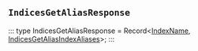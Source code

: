 ## `IndicesGetAliasResponse`
:::
type IndicesGetAliasResponse = Record<[IndexName](./IndexName.md), [IndicesGetAliasIndexAliases](./IndicesGetAliasIndexAliases.md)>;
:::
